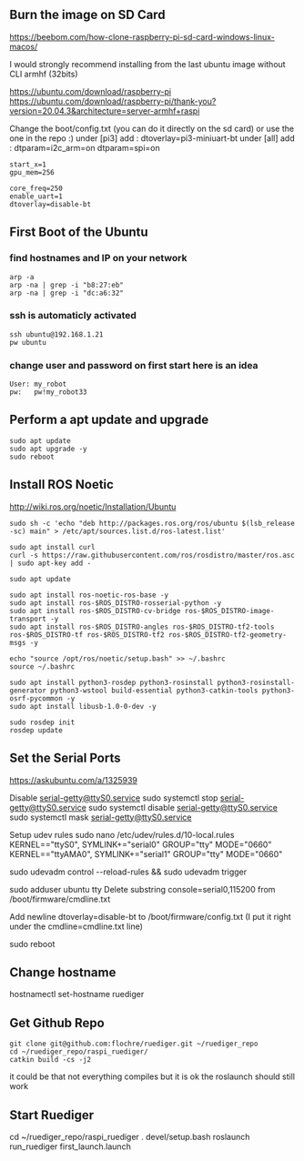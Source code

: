 ## Burn the image on SD Card
https://beebom.com/how-clone-raspberry-pi-sd-card-windows-linux-macos/

I would strongly recommend installing from the last ubuntu image without CLI armhf (32bits)

https://ubuntu.com/download/raspberry-pi
https://ubuntu.com/download/raspberry-pi/thank-you?version=20.04.3&architecture=server-armhf+raspi 

Change the boot/config.txt (you can do it directly on the sd card) or use the one in the repo :)
under [pi3] add :
    dtoverlay=pi3-miniuart-bt
under [all] add :
    dtparam=i2c_arm=on
    dtparam=spi=on

    start_x=1
    gpu_mem=256

    core_freq=250
    enable_uart=1
    dtoverlay=disable-bt

## First Boot of the Ubuntu

### find hostnames and IP on your network
```
arp -a
arp -na | grep -i "b8:27:eb"
arp -na | grep -i "dc:a6:32"
```

### ssh is automaticly activated
```
ssh ubuntu@192.168.1.21 
pw ubuntu
```

### change user and password on first start here is an idea
```
User: my_robot
pw:   pw!my_robot33
```

## Perform a apt update and upgrade
```
sudo apt update
sudo apt upgrade -y
sudo reboot
```

## Install ROS Noetic
http://wiki.ros.org/noetic/Installation/Ubuntu

```
sudo sh -c 'echo "deb http://packages.ros.org/ros/ubuntu $(lsb_release -sc) main" > /etc/apt/sources.list.d/ros-latest.list'
```

```
sudo apt install curl
curl -s https://raw.githubusercontent.com/ros/rosdistro/master/ros.asc | sudo apt-key add -
```
```
sudo apt update

sudo apt install ros-noetic-ros-base -y
sudo apt install ros-$ROS_DISTRO-rosserial-python -y
sudo apt install ros-$ROS_DISTRO-cv-bridge ros-$ROS_DISTRO-image-transport -y
sudo apt install ros-$ROS_DISTRO-angles ros-$ROS_DISTRO-tf2-tools ros-$ROS_DISTRO-tf ros-$ROS_DISTRO-tf2 ros-$ROS_DISTRO-tf2-geometry-msgs -y

echo "source /opt/ros/noetic/setup.bash" >> ~/.bashrc
source ~/.bashrc

sudo apt install python3-rosdep python3-rosinstall python3-rosinstall-generator python3-wstool build-essential python3-catkin-tools python3-osrf-pycommon -y
sudo apt install libusb-1.0-0-dev -y

sudo rosdep init
rosdep update
```

## Set the Serial Ports
https://askubuntu.com/a/1325939

Disable serial-getty@ttyS0.service
sudo systemctl stop serial-getty@ttyS0.service
sudo systemctl disable serial-getty@ttyS0.service
sudo systemctl mask serial-getty@ttyS0.service

Setup udev rules
sudo nano /etc/udev/rules.d/10-local.rules
KERNEL=="ttyS0", SYMLINK+="serial0" GROUP="tty" MODE="0660"
KERNEL=="ttyAMA0", SYMLINK+="serial1" GROUP="tty" MODE="0660"

sudo udevadm control --reload-rules && sudo udevadm trigger

sudo adduser ubuntu tty
Delete substring console=serial0,115200 from /boot/firmware/cmdline.txt

Add newline dtoverlay=disable-bt to /boot/firmware/config.txt (I put it right under the cmdline=cmdline.txt line)

sudo reboot

## Change hostname
hostnamectl set-hostname ruediger

## Get Github Repo
```
git clone git@github.com:flochre/ruediger.git ~/ruediger_repo
cd ~/ruediger_repo/raspi_ruediger/
catkin build -cs -j2
```

it could be that not everything compiles but it is ok the roslaunch should still work

## Start Ruediger
cd ~/ruediger_repo/raspi_ruediger
. devel/setup.bash
roslaunch run_ruediger first_launch.launch